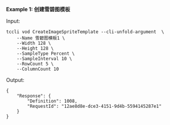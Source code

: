 **Example 1: 创建雪碧图模板**



Input: 

```
tccli vod CreateImageSpriteTemplate --cli-unfold-argument  \
    --Name 雪碧图模板1 \
    --Width 128 \
    --Height 128 \
    --SampleType Percent \
    --SampleInterval 10 \
    --RowCount 5 \
    --ColumnCount 10
```

Output: 
```
{
    "Response": {
        "Definition": 1008,
        "RequestId": "12ae8d8e-dce3-4151-9d4b-5594145287e1"
    }
}
```

